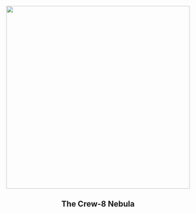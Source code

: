 
<p align="center"><img src="https://apod.nasa.gov/apod/image/2403/Crew-8image0_1024.jpeg" width="500" height="500"></p>
<h2 align="center"> The Crew-8 Nebula </h2>
